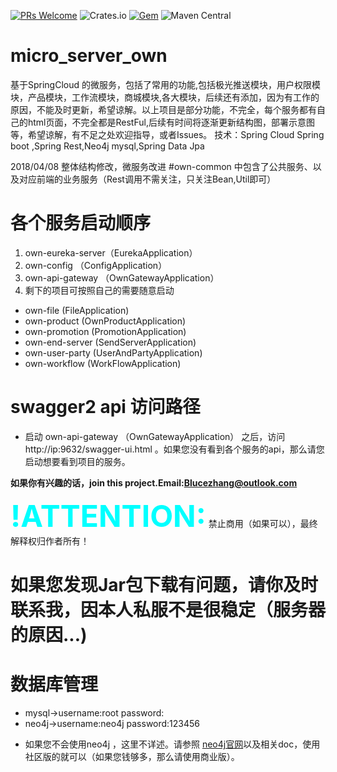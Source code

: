[![PRs Welcome](https://img.shields.io/badge/PRs-welcome-brightgreen.svg)](https://github.com/Blucezhang)
![Crates.io](https://img.shields.io/crates/l/rustc-serialize.svg)
[![Gem](https://img.shields.io/gem/dt/rails.svg)](https://github.com/Blucezhang)
![Maven Central](https://img.shields.io/maven-central/v/org.apache.maven/apache-maven.svg)


# micro_server_own
基于SpringCloud 的微服务，包括了常用的功能,包括极光推送模块，用户权限模块，产品模块，工作流模块，商城模块,各大模块，后续还有添加，因为有工作的原因，不能及时更新，希望谅解。以上项目是部分功能，不完全，每个服务都有自己的html页面，不完全都是RestFul,后续有时间将逐渐更新结构图，部署示意图等，希望谅解，有不足之处欢迎指导，或者Issues。
技术：Spring Cloud Spring boot ,Spring Rest,Neo4j mysql,Spring Data Jpa




2018/04/08 整体结构修改，微服务改进
#own-common 中包含了公共服务、以及对应前端的业务服务（Rest调用不需关注，只关注Bean,Util即可）

**各个服务启动顺序**
===
1. own-eureka-server（EurekaApplication）
2. own-config （ConfigApplication）
3. own-api-gateway （OwnGatewayApplication）
4. 剩下的项目可按照自己的需要随意启动 
- own-file (FileApplication)
- own-product (OwnProductApplication)
- own-promotion (PromotionApplication)
- own-end-server (SendServerApplication)
- own-user-party (UserAndPartyApplication)
- own-workflow (WorkFlowApplication)

**swagger2 api 访问路径**
====
- 启动 own-api-gateway （OwnGatewayApplication） 之后，访问http://ip:9632/swagger-ui.html 。如果您没有看到各个服务的api，那么请您启动想要看到项目的服务。

**如果你有兴趣的话，join this project.Email:Blucezhang@outlook.com**

__<font color=#00ffff size=12>\!ATTENTION:</font>__ 禁止商用（如果可以），最终解释权归作者所有！

**如果您发现Jar包下载有问题，请你及时联系我，因本人私服不是很稳定（服务器的原因...)**
==================================================================================================
**数据库管理**
==================================================================================================
- mysql->username:root password:
- neo4j->username:neo4j password:123456

* 如果您不会使用neo4j ，这里不详述。请参照 [neo4j官网](https://neo4j.com/product/)以及相关doc，使用社区版的就可以（如果您钱够多，那么请使用商业版）。
